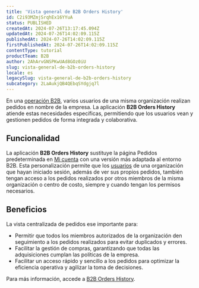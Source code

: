 ```yaml
---
title: 'Vista general de B2B Orders History'
id: C2i93MZmjSrqhEx16YYuA
status: PUBLISHED
createdAt: 2024-07-26T13:17:45.094Z
updatedAt: 2024-07-26T14:02:09.115Z
publishedAt: 2024-07-26T14:02:09.115Z
firstPublishedAt: 2024-07-26T14:02:09.115Z
contentType: tutorial
productTeam: B2B
author: 2AhArvGNSPKwUAd8GOz0iU
slug: vista-general-de-b2b-orders-history
locale: es
legacySlug: vista-general-de-b2b-orders-history
subcategory: 2LaAukjQB4QEbqSYdgjq7l
---
```


En una [operación B2B](https://help.vtex.com/es/tutorial/b2b-visao-geral--5vb9SNXhX2bZnkpAh7ADdC), varios usuarios de una misma organización realizan pedidos en nombre de la empresa. La aplicación **B2B Orders History** atiende estas necesidades específicas, permitiendo que los usuarios vean y gestionen pedidos de forma integrada y colaborativa.

## Funcionalidad
La aplicación **B2B Orders History** sustituye la página Pedidos predeterminada en [Mi cuenta](https://help.vtex.com/es/tutorial/how-my-account-works--2BQ3GiqhqGJTXsWVuio3Xh) con una versión más adaptada al entorno B2B. Esta personalización permite que los [usuarios](https://help.vtex.com/es/tutorial/gerenciamento-de-permissoes-no-b2b-suite--2PLR7mIFxgbmsGq84paLeA) de una organización que hayan iniciado sesión, además de ver sus propios pedidos, también tengan acceso a los pedidos realizados por otros miembros de la misma organización o centro de costo, siempre y cuando tengan los permisos necesarios.

## Beneficios
La vista centralizada de pedidos ese importante para:

- Permitir que todos los miembros autorizados de la organización den seguimiento a los pedidos realizados para evitar duplicados y errores.
- Facilitar la gestión de compras, garantizando que todas las adquisiciones cumplan las políticas de la empresa.
- Facilitar un acceso rápido y sencillo a los pedidos para optimizar la eficiencia operativa y agilizar la toma de decisiones.

Para más información, accede a [B2B Orders History](https://developers.vtex.com/docs/apps/vtex.b2b-orders-history).

